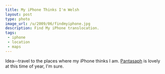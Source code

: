 ```yaml
---
title: My iPhone Thinks I'm Welsh
layout: post
type: photo
image_url: /u/2009/06/findmyiphone.jpg
description: Find My iPhone translocation.
tags:
 - iphone
 - location
 - maps
---
```

Idea--travel to the places where my iPhone thinks I am. [Pantasaph][1] is lovely at this time of year, I'm sure.

[1]:http://en.wikipedia.org/wiki/Pantasaph "Wikipedia's rather sparse entry on Pantasaph."